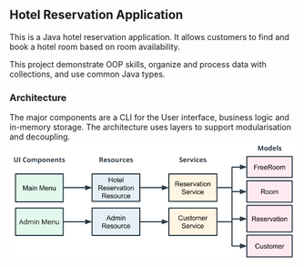 ## Hotel Reservation Application

This is a Java hotel reservation application. It allows customers to find and book a hotel room based on room availability. 

This project demonstrate OOP skills, organize and process data with collections, and use common Java types.

### Architecture
The major components are a CLI for the User interface, business logic and in-memory storage. 
The architecture uses layers to support modularisation and decoupling.
![img.png](img.png)
